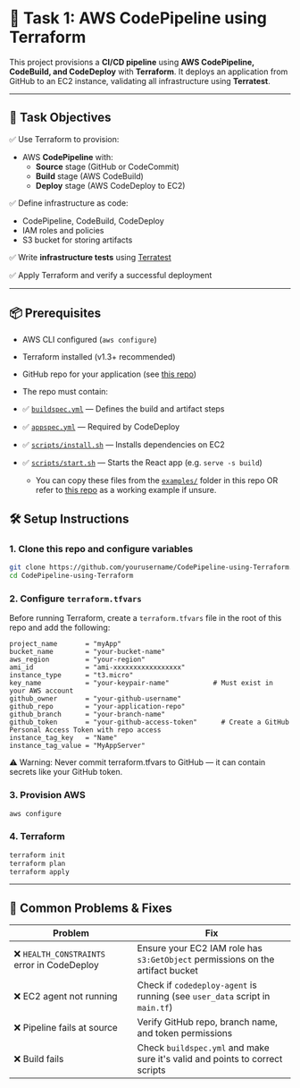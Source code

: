 # 🚀 Task 1: AWS CodePipeline using Terraform

This project provisions a **CI/CD pipeline** using **AWS CodePipeline, CodeBuild, and CodeDeploy** with **Terraform**. It deploys an application from GitHub to an EC2 instance, validating all infrastructure using **Terratest**.

---

## 📌 Task Objectives

✅ Use Terraform to provision:

- AWS **CodePipeline** with:
  - **Source** stage (GitHub or CodeCommit)
  - **Build** stage (AWS CodeBuild)
  - **Deploy** stage (AWS CodeDeploy to EC2)

✅ Define infrastructure as code:

- CodePipeline, CodeBuild, CodeDeploy
- IAM roles and policies
- S3 bucket for storing artifacts

✅ Write **infrastructure tests** using [Terratest](https://terratest.gruntwork.io/)

✅ Apply Terraform and verify a successful deployment

---
## 📦 Prerequisites

- AWS CLI configured (`aws configure`)
- Terraform installed (v1.3+ recommended)
- GitHub repo for your application (see [this repo](https://github.com/yourusername/terraform-project-task-1))
- The repo must contain:
- ✅ [`buildspec.yml`](examples/buildspec.yml) — Defines the build and artifact steps
- ✅ [`appspec.yml`](examples/appspec.yml) — Required by CodeDeploy
- ✅ [`scripts/install.sh`](examples/scripts/install.sh) — Installs dependencies on EC2
- ✅ [`scripts/start.sh`](examples/scripts/start.sh) — Starts the React app (e.g. `serve -s build`)

  - You can copy these files from the [`examples/`](examples) folder in this repo OR refer to [this repo](https://github.com/yourusername/terraform-project-task-1) as a working example if unsure.

 ## 🛠️ Setup Instructions

### 1. Clone this repo and configure variables

```bash
git clone https://github.com/yourusername/CodePipeline-using-Terraform.git
cd CodePipeline-using-Terraform
```
### 2. Configure `terraform.tfvars`

Before running Terraform, create a `terraform.tfvars` file in the root of this repo and add the following:

```hcl
project_name       = "myApp"
bucket_name        = "your-bucket-name"
aws_region         = "your-region"
ami_id             = "ami-xxxxxxxxxxxxxxxxx"   
instance_type      = "t3.micro"
key_name           = "your-keypair-name"           # Must exist in your AWS account
github_owner       = "your-github-username"
github_repo        = "your-application-repo"   
github_branch      = "your-branch-name"
github_token       = "your-github-access-token"      # Create a GitHub Personal Access Token with repo access
instance_tag_key   = "Name"
instance_tag_value = "MyAppServer"
```

⚠️ Warning: Never commit terraform.tfvars to GitHub — it can contain secrets like your GitHub token.

### 3. Provision AWS
```bash
aws configure
```

### 4. Terraform 
```bash
terraform init
terraform plan
terraform apply
```

---

## 🧠 Common Problems & Fixes

| Problem                                    | Fix                                                                            |
|-------------------------------------------|---------------------------------------------------------------------------------|
| ❌ `HEALTH_CONSTRAINTS` error in CodeDeploy | Ensure your EC2 IAM role has `s3:GetObject` permissions on the artifact bucket |
| ❌ EC2 agent not running                    | Check if `codedeploy-agent` is running (see `user_data` script in `main.tf`)   |
| ❌ Pipeline fails at source                 | Verify GitHub repo, branch name, and token permissions                         |
| ❌ Build fails                              | Check `buildspec.yml` and make sure it's valid and points to correct scripts   |
